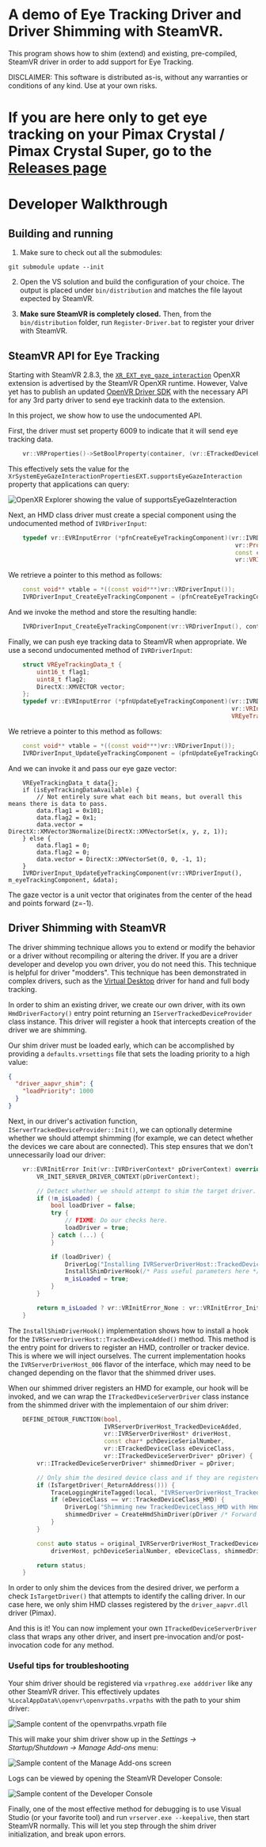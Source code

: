 # A demo of Eye Tracking Driver and Driver Shimming with SteamVR.

This program shows how to shim (extend) and existing, pre-compiled, SteamVR driver in order to add support for Eye Tracking.

DISCLAIMER: This software is distributed as-is, without any warranties or conditions of any kind. Use at your own risks.

# If you are here only to get eye tracking on your Pimax Crystal / Pimax Crystal Super, go to the [Releases page](https://github.com/mbucchia/Pimax-EyeTracker-SteamVR/releases)

# Developer Walkthrough

## Building and running

1) Make sure to check out all the submodules:

```
git submodule update --init
```

2) Open the VS solution and build the configuration of your choice. The output is placed under `bin/distribution` and matches the file layout expected by SteamVR.

3) **Make sure SteamVR is completely closed.** Then, from the `bin/distribution` folder, run `Register-Driver.bat` to register your driver with SteamVR.

## SteamVR API for Eye Tracking

Starting with SteamVR 2.8.3, the [`XR_EXT_eye_gaze_interaction`](https://registry.khronos.org/OpenXR/specs/1.0/man/html/XR_EXT_eye_gaze_interaction.html) OpenXR extension is advertised by the SteamVR OpenXR runtime. However, Valve yet has to publish an updated [OpenVR Driver SDK](https://github.com/ValveSoftware/openvr/tree/master/headers) with the necessary API for any 3rd party driver to send eye trackinh data to the extension.

In this project, we show how to use the undocumented API.

First, the driver must set property 6009 to indicate that it will send eye tracking data.

```cpp
    vr::VRProperties()->SetBoolProperty(container, (vr::ETrackedDeviceProperty)6009, true);
```

This effectively sets the value for the `XrSystemEyeGazeInteractionPropertiesEXT.supportsEyeGazeInteraction` property that applications can query:

![OpenXR Explorer showing the value of supportsEyeGazeInteraction](images/openxr-explorer.png)

Next, an HMD class driver must create a special component using the undocumented method of `IVRDriverInput`:

```cpp
    typedef vr::EVRInputError (*pfnCreateEyeTrackingComponent)(vr::IVRDriverInput* driverInput,
                                                                vr::PropertyContainerHandle_t ulContainer,
                                                                const char* pchName,
                                                                vr::VRInputComponentHandle_t* pHandle);
```

We retrieve a pointer to this method as follows:

```cpp
    const void** vtable = *((const void***)vr::VRDriverInput());
    IVRDriverInput_CreateEyeTrackingComponent = (pfnCreateEyeTrackingComponent)vtable[0x48 / 8];
```

And we invoke the method and store the resulting handle:

```cpp
    IVRDriverInput_CreateEyeTrackingComponent(vr::VRDriverInput(), container, "/eyetracking", &m_eyeTrackingComponent);
```

Finally, we can push eye tracking data to SteamVR when appropriate. We use a second undocumented method of `IVRDriverInput`:

```cpp
    struct VREyeTrackingData_t {
        uint16_t flag1;
        uint8_t flag2;
        DirectX::XMVECTOR vector;
    };
    typedef vr::EVRInputError (*pfnUpdateEyeTrackingComponent)(vr::IVRDriverInput* driverInput,
                                                               vr::VRInputComponentHandle_t ulComponent,
                                                               VREyeTrackingData_t* data);
```

We retrieve a pointer to this method as follows:

```cpp
    const void** vtable = *((const void***)vr::VRDriverInput());
    IVRDriverInput_UpdateEyeTrackingComponent = (pfnUpdateEyeTrackingComponent)vtable[0x50 / 8];
```

And we can invoke it and pass our eye gaze vector:

```
    VREyeTrackingData_t data{};
    if (isEyeTrackingDataAvailable) {
        // Not entirely sure what each bit means, but overall this means there is data to pass.
        data.flag1 = 0x101;
        data.flag2 = 0x1;
        data.vector = DirectX::XMVector3Normalize(DirectX::XMVectorSet(x, y, z, 1));
    } else {
        data.flag1 = 0;
        data.flag2 = 0;
        data.vector = DirectX::XMVectorSet(0, 0, -1, 1);
    }
    IVRDriverInput_UpdateEyeTrackingComponent(vr::VRDriverInput(), m_eyeTrackingComponent, &data);
```

The gaze vector is a unit vector that originates from the center of the head and points forward (z=-1).

## Driver Shimming with SteamVR

The driver shimming technique allows you to extend or modify the behavior or a driver without recompiling or altering the driver. If you are a driver developer and develop you own driver, you do not need this. This technique is helpful for driver "modders". This technique has been demonstrated in complex drivers, such as the [Virtual Desktop](https://www.vrdesktop.net/) driver for hand and full body tracking.

In order to shim an existing driver, we create our own driver, with its own `HmdDriverFactory()` entry point returning an `IServerTrackedDeviceProvider` class instance. This driver will register a hook that intercepts creation of the driver we are shimming.

Our shim driver must be loaded early, which can be accomplished by providing a `defaults.vrsettings` file that sets the loading priority to a high value:

```json
{
  "driver_aapvr_shim": {
    "loadPriority": 1000
  }
}
```

Next, in our driver's activation function, `IServerTrackedDeviceProvider::Init()`, we can optionally determine whether we should attempt shimming (for example, we can detect whether the devices we care about are connected). This step ensures that we don't unnecessarily load our driver:

```cpp
    vr::EVRInitError Init(vr::IVRDriverContext* pDriverContext) override {
        VR_INIT_SERVER_DRIVER_CONTEXT(pDriverContext);

        // Detect whether we should attempt to shim the target driver.
        if (!m_isLoaded) {
            bool loadDriver = false;
            try {
                // FIXME: Do our checks here.
                loadDriver = true;
            } catch (...) {
            }

            if (loadDriver) {
                DriverLog("Installing IVRServerDriverHost::TrackedDeviceAdded hook");
                InstallShimDriverHook(/* Pass useful parameters here */);
                m_isLoaded = true;
            }
        }

        return m_isLoaded ? vr::VRInitError_None : vr::VRInitError_Init_HmdNotFound;
    }
```

The `InstallShimDriverHook()` implementation shows how to install a hook for the `IVRServerDriverHost::TrackedDeviceAdded()` method. This method is the entry point for drivers to register an HMD, controller or tracker device. This is where we will inject ourselves. The current implementation hooks the `IVRServerDriverHost_006` flavor of the interface, which may need to be changed depending on the flavor that the shimmed driver uses.

When our shimmed driver registers an HMD for example, our hook will be invoked, and we can wrap the `ITrackedDeviceServerDriver` class instance from the shimmed driver with the implementaion of our shim driver:

```cpp
    DEFINE_DETOUR_FUNCTION(bool,
                           IVRServerDriverHost_TrackedDeviceAdded,
                           vr::IVRServerDriverHost* driverHost,
                           const char* pchDeviceSerialNumber,
                           vr::ETrackedDeviceClass eDeviceClass,
                           vr::ITrackedDeviceServerDriver* pDriver) {
        vr::ITrackedDeviceServerDriver* shimmedDriver = pDriver;

        // Only shim the desired device class and if they are registered by the target driver.
        if (IsTargetDriver(_ReturnAddress())) {
            TraceLoggingWriteTagged(local, "IVRServerDriverHost_TrackedDeviceAdded", TLArg(true, "IsTargetDriver"));
            if (eDeviceClass == vr::TrackedDeviceClass_HMD) {
                DriverLog("Shimming new TrackedDeviceClass_HMD with HmdShimDriver");
                shimmedDriver = CreateHmdShimDriver(pDriver /* Forward other useful parameters here */);
            }
        }

        const auto status = original_IVRServerDriverHost_TrackedDeviceAdded(
            driverHost, pchDeviceSerialNumber, eDeviceClass, shimmedDriver);

        return status;
    }
```

In order to only shim the devices from the desired driver, we perform a check `IsTargetDriver()` that attempts to identify the calling driver. In our case here, we only shim HMD classes registered by the `driver_aapvr.dll` driver (Pimax).

And this is it! You can now implement your own `ITrackedDeviceServerDriver` class that wraps any other driver, and insert pre-invocation and/or post-invocation code for any method.

### Useful tips for troubleshooting

Your shim driver should be registered via `vrpathreg.exe adddriver` like any other SteamVR driver. This effectively updates `%LocalAppData%\openvr\openvrpaths.vrpaths` with the path to your shim driver:

![Sample content of the openvrpaths.vrpath file](images/openvrpaths.png)

This will make your shim driver show up in the _Settings -> Startup/Shutdown -> Manage Add-ons_ menu:

![Sample content of the Manage Add-ons screen](images/steamvr-addons.png)

Logs can be viewed by opening the SteamVR Developer Console:

![Sample content of the Developer Console](images/steamvr-console.png)

Finally, one of the most effective method for debugging is to use Visual Studio (or your favorite tool) and run `vrserver.exe --keepalive`, then start SteamVR normally. This will let you step through the shim driver initialization, and break upon errors.
